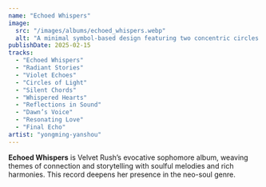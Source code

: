 ```yaml
---
name: "Echoed Whispers"
image:
  src: "/images/albums/echoed_whispers.webp"
  alt: "A minimal symbol-based design featuring two concentric circles with wavy, echo-like lines radiating outward, using black and violet colors, symbolizing connection and storytelling."
publishDate: 2025-02-15
tracks:
  - "Echoed Whispers"
  - "Radiant Stories"
  - "Violet Echoes"
  - "Circles of Light"
  - "Silent Chords"
  - "Whispered Hearts"
  - "Reflections in Sound"
  - "Dawn’s Voice"
  - "Resonating Love"
  - "Final Echo"
artist: "yongming-yanshou"
---
```


**Echoed Whispers** is Velvet Rush’s evocative sophomore album, weaving themes of connection and storytelling with soulful melodies and rich harmonies. This record deepens her presence in the neo-soul genre.
